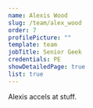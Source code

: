 ```yaml
---
name: Alexis Wood
slug: /team/alex_wood
order: 7
profilePicture: ""
template: team
jobTitle: Senior Geek
credentials: PE
showDetailedPage: true
list: true
---
```

Alexis accels at stuff.